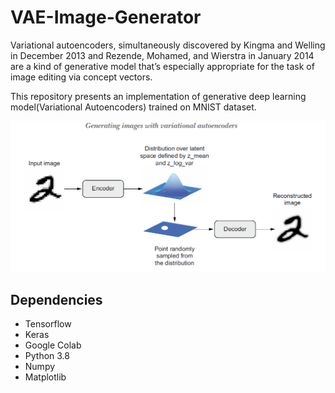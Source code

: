 # VAE-Image-Generator

Variational autoencoders, simultaneously discovered by Kingma and Welling in
December 2013 and Rezende, Mohamed, and Wierstra in January 2014 are a kind
of generative model that’s especially appropriate for the task of image editing via concept
vectors.

This repository presents an implementation of  generative deep learning model(Variational Autoencoders) trained on MNIST dataset.


![alt text](https://github.com/MisterEkole/VAE-Image-Generator/blob/master/vae%20image%20gen.png)

## Dependencies
* Tensorflow
* Keras
* Google Colab
* Python 3.8
* Numpy
* Matplotlib
